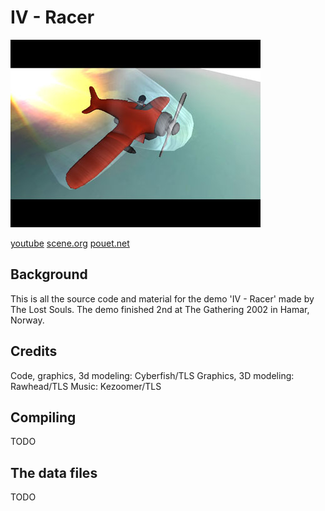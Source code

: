 # IV - Racer

[![screenshot](screenshot.jpg)](https://www.youtube.com/watch?v=mHV_oIYZyEg)

[youtube](https://www.youtube.com/watch?v=mHV_oIYZyEg)
[scene.org](https://files.scene.org/view/parties/2002/thegathering02/demo/iv_-_racer_by_tls.zip)
[pouet.net](http://www.pouet.net/prod.php?which=5555)

## Background
This is all the source code and material for the demo 'IV - Racer' made by The Lost Souls. The demo finished 2nd at The Gathering 2002 in Hamar, Norway.

## Credits
Code, graphics, 3d modeling: Cyberfish/TLS
Graphics, 3D modeling: Rawhead/TLS
Music: Kezoomer/TLS

## Compiling
TODO

## The data files
TODO
